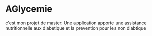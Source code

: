 # AGlycemie
c'est mon projet de master: Une application apporte une assistance nutritionnelle aux diabetique et la prevention pour les non diabtique
